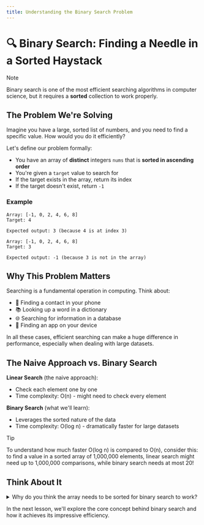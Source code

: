 ```yaml
---
title: Understanding the Binary Search Problem
---
```


# 🔍 Binary Search: Finding a Needle in a Sorted Haystack

> [!NOTE]
> Binary search is one of the most efficient searching algorithms in computer science, but it requires a **sorted** collection to work properly.

## The Problem We're Solving

Imagine you have a large, sorted list of numbers, and you need to find a specific value. How would you do it efficiently?

Let's define our problem formally:

- You have an array of **distinct** integers `nums` that is **sorted in ascending order**
- You're given a `target` value to search for
- If the target exists in the array, return its index
- If the target doesn't exist, return `-1`

### Example

```
Array: [-1, 0, 2, 4, 6, 8]
Target: 4

Expected output: 3 (because 4 is at index 3)
```

```
Array: [-1, 0, 2, 4, 6, 8]
Target: 3

Expected output: -1 (because 3 is not in the array)
```

## Why This Problem Matters

Searching is a fundamental operation in computing. Think about:

- 🔎 Finding a contact in your phone
- 📚 Looking up a word in a dictionary
- 🌐 Searching for information in a database
- 📱 Finding an app on your device

In all these cases, efficient searching can make a huge difference in performance, especially when dealing with large datasets.

## The Naive Approach vs. Binary Search

**Linear Search** (the naive approach):
- Check each element one by one
- Time complexity: O(n) - might need to check every element

**Binary Search** (what we'll learn):
- Leverages the sorted nature of the data
- Time complexity: O(log n) - dramatically faster for large datasets

> [!TIP]
> To understand how much faster O(log n) is compared to O(n), consider this: to find a value in a sorted array of 1,000,000 elements, linear search might need up to 1,000,000 comparisons, while binary search needs at most 20!

## Think About It

<details>
<summary>Why do you think the array needs to be sorted for binary search to work?</summary>

Binary search relies on being able to eliminate half of the remaining elements at each step. This is only possible if the elements are in a known order (sorted), so we can determine which half to eliminate based on a single comparison.
</details>

In the next lesson, we'll explore the core concept behind binary search and how it achieves its impressive efficiency. 